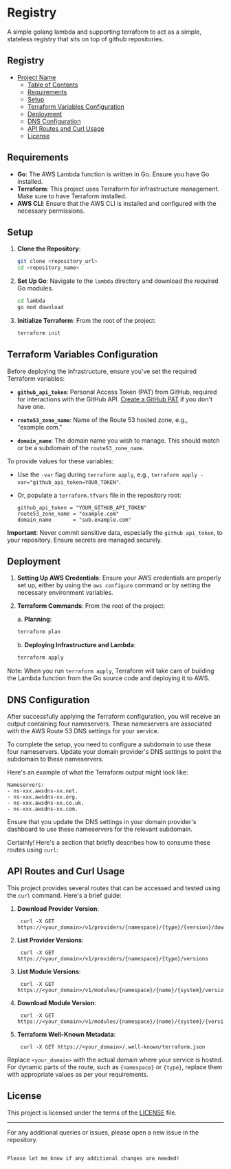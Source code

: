# Registry

A simple golang lambda and supporting terraform to act as a simple, stateless registry that sits on top of github repositories.

## Registry

- [Project Name](#project-name)
  - [Table of Contents](#table-of-contents)
  - [Requirements](#requirements)
  - [Setup](#setup)
  - [Terraform Variables Configuration](#terraform-variables-configuration)
  - [Deployment](#deployment)
  - [DNS Configuration](#dns-configuration)
  - [API Routes and Curl Usage](#api-routes-and-curl-usage)
  - [License](#license)

## Requirements

- **Go**: The AWS Lambda function is written in Go. Ensure you have Go installed.
- **Terraform**: This project uses Terraform for infrastructure management. Make sure to have Terraform installed.
- **AWS CLI**: Ensure that the AWS CLI is installed and configured with the necessary permissions.

## Setup

1. **Clone the Repository**:
    ```bash
    git clone <repository_url>
    cd <repository_name>
    ```

2. **Set Up Go**:
   Navigate to the `lambda` directory and download the required Go modules.
    ```bash
    cd lambda
    go mod download
    ```

3. **Initialize Terraform**:
    From the root of the project:
    ```bash
    terraform init
    ```

## Terraform Variables Configuration

Before deploying the infrastructure, ensure you've set the required Terraform variables:

- **`github_api_token`**: Personal Access Token (PAT) from GitHub, required for interactions with the GitHub API. [Create a GitHub PAT](https://docs.github.com/en/github/authenticating-to-github/creating-a-personal-access-token) if you don't have one.

- **`route53_zone_name`**: Name of the Route 53 hosted zone, e.g., "example.com."

- **`domain_name`**: The domain name you wish to manage. This should match or be a subdomain of the `route53_zone_name`.

To provide values for these variables:

- Use the `-var` flag during `terraform apply`, e.g., `terraform apply -var="github_api_token=YOUR_TOKEN"`.
- Or, populate a `terraform.tfvars` file in the repository root:

    ```hcl
    github_api_token = "YOUR_GITHUB_API_TOKEN"
    route53_zone_name = "example.com"
    domain_name       = "sub.example.com"
    ```
  
**Important**: Never commit sensitive data, especially the `github_api_token`, to your repository. Ensure secrets are managed securely.

## Deployment

1. **Setting Up AWS Credentials**:
   Ensure your AWS credentials are properly set up, either by using the `aws configure` command or by setting the necessary environment variables.

2. **Terraform Commands**:
   From the root of the project:

   a. **Planning**:
   ```bash
   terraform plan
   ```

    b. **Deploying Infrastructure and Lambda**:
   ```bash
   terraform apply
   ```

Note: When you run `terraform apply`, Terraform will take care of building the Lambda function from the Go source code and deploying it to AWS.

## DNS Configuration

After successfully applying the Terraform configuration, you will receive an output containing four nameservers. These nameservers are associated with the AWS Route 53 DNS settings for your service.

To complete the setup, you need to configure a subdomain to use these four nameservers. Update your domain provider's DNS settings to point the subdomain to these nameservers.

Here's an example of what the Terraform output might look like:

```
Nameservers:
- ns-xxx.awsdns-xx.net.
- ns-xxx.awsdns-xx.org.
- ns-xxx.awsdns-xx.co.uk.
- ns-xxx.awsdns-xx.com.
```

Ensure that you update the DNS settings in your domain provider's dashboard to use these nameservers for the relevant subdomain.

Certainly! Here's a section that briefly describes how to consume these routes using `curl`:

## API Routes and Curl Usage

This project provides several routes that can be accessed and tested using the `curl` command. Here's a brief guide:

1. **Download Provider Version**:
   ```
    curl -X GET https://<your_domain>/v1/providers/{namespace}/{type}/{version}/download/{os}/{arch}
   ```

2. **List Provider Versions**:
   ```
    curl -X GET https://<your_domain>/v1/providers/{namespace}/{type}/versions
   ```

3. **List Module Versions**:
   ```
    curl -X GET https://<your_domain>/v1/modules/{namespace}/{name}/{system}/versions
   ```

4. **Download Module Version**:
   ```
    curl -X GET https://<your_domain>/v1/modules/{namespace}/{name}/{system}/{version}/download
   ```

5. **Terraform Well-Known Metadata**:
   ```
    curl -X GET https://<your_domain>/.well-known/terraform.json
   ```

Replace `<your_domain>` with the actual domain where your service is hosted. For dynamic parts of the route, such as `{namespace}` or `{type}`, replace them with appropriate values as per your requirements.

## License

This project is licensed under the terms of the [LICENSE](LICENSE) file.

---

For any additional queries or issues, please open a new issue in the repository.
```

Please let me know if any additional changes are needed!
